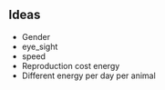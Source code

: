 ## Ideas

- Gender
- eye_sight
- speed
- Reproduction cost energy
- Different energy per day per animal
